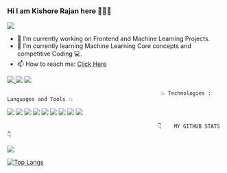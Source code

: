 ###                                 Hi I am Kishore Rajan here 🙋‍♂️👋

![](https://komarev.com/ghpvc/?username=kishorerajan810&color=0000ff&&label=PROFILE+VIEWS) 

- 🔭 I’m currently working on Frontend and Machine Learning Projects.
- 🌱 I’m currently learning Machine Learning Core concepts and competitive Coding 💻.
- 📫 How to reach me:  [Click Here](https://www.linkedin.com/in/kishore-rajan-8117a21a5/)
 
<p>
 <a href="https://www.linkedin.com/in/kishore-rajan-8117a21a5/" rel="nofollow" ><img src="https://img.shields.io/badge/LinkedIn-0077B5?style=for-the-badge&logo=linkedin&logoColor=white&style=flat-square)" style="max-width:100%";>
</a>
<a href="https://www.youtube.com/channel/UCOQH3h2E8BRLKaELefMTPQA"> <img src="https://badges.aleen42.com/src/youtube.svg" style="max-width:100%";></a>
 <a href="https://www.instagram.com/kishorerajan_08/"> <img src="https://badges.aleen42.com/src/instagram.svg"></a>
         </p>
                                                         
                                                      💥 Technologies : Languages and Tools 💥
                                                
                                                      
<p>
<img src="https://camo.githubusercontent.com/66827c53581cfee18c55618697d74a3c6167932d3c1980fba2019ef7a3e553b0/68747470733a2f2f696d672e736869656c64732e696f2f62616467652f2d507974686f6e2d626c61636b3f7374796c653d666c61742d737175617265266c6f676f3d507974686f6e">
<img src="https://camo.githubusercontent.com/cf1a0ef083a2372d7f66b4691d5d25bfd8c098f42871e8da90edb1f32ed187c4/68747470733a2f2f696d672e736869656c64732e696f2f62616467652f2d4a6176615363726970742d626c61636b3f7374796c653d666c61742d737175617265266c6f676f3d6a617661736372697074">
<img src="https://camo.githubusercontent.com/0c3a16a22ae058cfe38a06dc9ea16404cf006409262f547c9ccfa3ec8b30f71e/68747470733a2f2f696d672e736869656c64732e696f2f62616467652f2d48544d4c352d4533344632363f7374796c653d666c61742d737175617265266c6f676f3d68746d6c35266c6f676f436f6c6f723d7768697465">
<img src="https://camo.githubusercontent.com/2435c2a64789b8a71c701a1a593b4a6e6869789bfb0626e515dc2a6b6dffa6c5/68747470733a2f2f696d672e736869656c64732e696f2f62616467652f2d435353332d3135373242363f7374796c653d666c61742d737175617265266c6f676f3d63737333">
<img src="https://camo.githubusercontent.com/e56d586bf373ad33a4e8c7101246d54d5edc0fb52b87d309b899ce4818bd6086/68747470733a2f2f696d672e736869656c64732e696f2f62616467652f2d426f6f7473747261702d3536334437433f7374796c653d666c61742d737175617265266c6f676f3d626f6f747374726170">
<img src="https://camo.githubusercontent.com/137a7a0f28f9e326bcc81a5a0bd853c86435143774c15642d827a5788e778667/68747470733a2f2f696d672e736869656c64732e696f2f62616467652f2d52656163742d626c61636b3f7374796c653d666c61742d737175617265266c6f676f3d7265616374">
<img src="https://camo.githubusercontent.com/1a085b81c0ac63ef70d22ee1a67560c1bdd5c42038ba20d129d89e7de5603953/68747470733a2f2f696d672e736869656c64732e696f2f62616467652f2d4d7953514c2d626c61636b3f7374796c653d666c61742d737175617265266c6f676f3d6d7973716c">
<img src="https://camo.githubusercontent.com/85dc47a56a4e73ae7b6e64b3b4416785497e74219ae179ae8faaaca10d5a78d9/68747470733a2f2f696d672e736869656c64732e696f2f62616467652f2d4769744875622d3138313731373f7374796c653d666c61742d737175617265266c6f676f3d676974687562">
<img src="https://camo.githubusercontent.com/28d844544b515f2f83a33f7a0dba0b338b152e9fc387007a7667efd8f3aa62eb/68747470733a2f2f696d672e736869656c64732e696f2f62616467652f2d5653253230436f64652d3030374143433f7374796c653d666c61742d737175617265266c6f676f3d76697375616c2d73747564696f2d636f6465">
</p>


                                                     👇    MY GITHUB STATS     👇

<p>
<img src="https://github-readme-stats.vercel.app/api?username=kishorerajan810&&show_icons=true&title_color=ffffff&icon_color=bb2acf&text_color=daf7dc&bg_color=0000ff">
  
[![Top Langs](https://github-readme-stats.vercel.app/api/top-langs/?username=kishorerajan810&layout=compact&title_color=ffffff&icon_color=bb2acf&text_color=daf7dc&bg_color=0000ff)](https://github.com/kishorerajan810/github-readme-stats)
</p>
